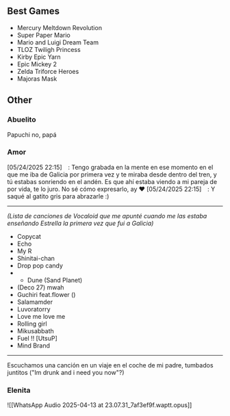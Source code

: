 ## Best Games

- Mercury Meltdown Revolution
- Super Paper Mario
- Mario and Luigi Dream Team
- TLOZ Twiligh Princess
- Kirby Epic Yarn
- Epic Mickey 2
- Zelda Triforce Heroes
- Majoras Mask

## Other

### Abuelito
Papuchi no, papá

### Amor

[05/24/2025 22:15] ⠀: Tengo grabada en la mente en ese momento en el que me iba de Galicia por primera vez y te miraba desde dentro del tren, y tú estabas sonriendo en el andén. Es que ahí estaba viendo a mi pareja de por vida, te lo juro. No sé cómo expresarlo, ay ❤
[05/24/2025 22:15] ⠀: Y saqué al gatito gris para abrazarle :)

___
*(Lista de canciones de Vocaloid que me apunté cuando me las estaba enseñando Estrella la primera vez que fui a Galicia)*

- Copycat
- Echo
- My R
- Shinitai-chan
- Drop pop candy
- - Dune (Sand Planet)
- (Deco 27) mwah
- Guchiri feat.flower ()
- Salamamder
- Luvoratorry
- Love me love me
- Rolling girl
- Mikusabbath
- Fuel !!
\[UtsuP\]
- Mind Brand

___
Escuchamos una canción en un viaje en el coche de mi padre, tumbados juntitos ("Im drunk and i need you now"?)

### Elenita

![[WhatsApp Audio 2025-04-13 at 23.07.31_7af3ef9f.waptt.opus]]